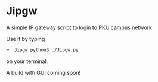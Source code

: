 # Jipgw
A simple IP gateway script to login to PKU campus network

Use it by typing
```sh
➜  Jipgw python3 ./Jipgw.py
```
on your terminal.

A build with GUI coming soon!
